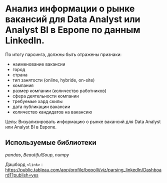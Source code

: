
#  Анализ информации о рынке вакансий для Data Analyst или Analyst BI в Европе по данным LinkedIn.

По итогу парсинга, должны быть отражены признаки:

- наименование вакансии
- город
- страна
- тип занятости (online, hybride, on-site)
- компания
- размер компании (количество работников)
- сфера деятельности компании
- требуемые хард скилы
- дата публикации вакансии
- количество кандидатов на вакансию

Цель: Визуализировать информацию о рынке вакансий для Data Analyst или Analyst BI в Европе.
 
## Используемые библиотеки
*pandas*, *BeautifulSoup*, *numpy* 

Дашборд  `<link>` : <https://public.tableau.com/app/profile/bopolli/viz/parsing_linkedIn/Dashboard1?publish=yes>
 
